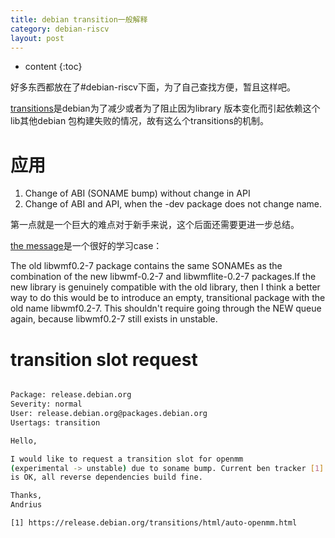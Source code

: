 ```yaml
---
title: debian transition一般解释
category: debian-riscv
layout: post
---
```

* content
{:toc}

好多东西都放在了#debian-riscv下面，为了自己查找方便，暂且这样吧。

[transitions](https://wiki.debian.org/Teams/ReleaseTeam/Transitions)是debian为了减少或者为了阻止因为library 版本变化而引起依赖这个lib其他debian 包构建失败的情况，故有这么个transitions的机制。

# 应用
1. Change of ABI (SONAME bump) without change in API
2. Change of ABI and API, when the -dev package does not change name.

第一点就是一个巨大的难点对于新手来说，这个后面还需要更进一步总结。

[the message](https://bugs.debian.org/cgi-bin/bugreport.cgi?bug=956183#46)是一个很好的学习case：

The old libwmf0.2-7 package contains the same SONAMEs as the combination of the new libwmf-0.2-7 and   libwmflite-0.2-7 packages.If the new library is genuinely
compatible with the old library, then I think a better way to do this
would be to introduce an empty, transitional package with the old name
libwmf0.2-7. This shouldn't require going through the NEW queue again,
because libwmf0.2-7 still exists in unstable.

# transition slot request

```bash

Package: release.debian.org
Severity: normal
User: release.debian.org@packages.debian.org
Usertags: transition

Hello,

I would like to request a transition slot for openmm
(experimental -> unstable) due to soname bump. Current ben tracker [1]
is OK, all reverse dependencies build fine.

Thanks,
Andrius

[1] https://release.debian.org/transitions/html/auto-openmm.html

```